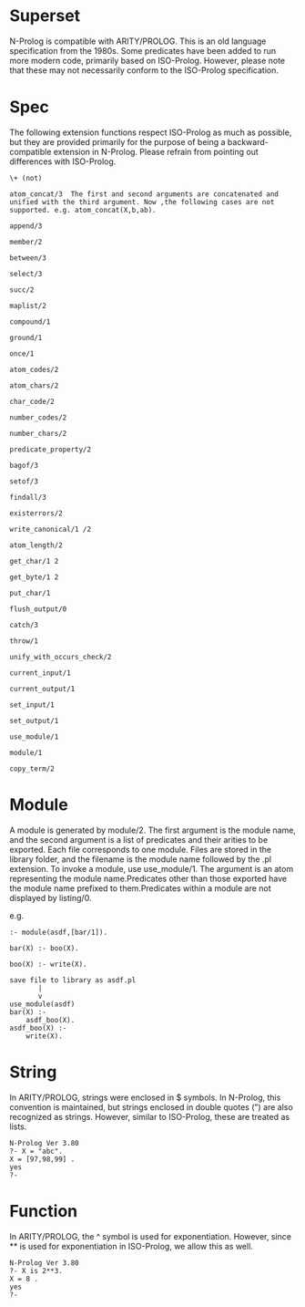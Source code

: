 # Superset
 N-Prolog is compatible with ARITY/PROLOG. This is an old language specification from the 1980s. Some predicates have been added to run more modern code, primarily based on ISO-Prolog. However, please note that these may not necessarily conform to the ISO-Prolog specification.

 # Spec
The following extension functions respect ISO-Prolog as much as possible, but they are provided primarily for the purpose of being a backward-compatible extension in N-Prolog. Please refrain from pointing out differences with ISO-Prolog.

 ```
\+ (not)

atom_concat/3  The first and second arguments are concatenated and unified with the third argument. Now ,the following cases are not supported. e.g. atom_concat(X,b,ab).

append/3

member/2

between/3

select/3

succ/2

maplist/2

compound/1

ground/1

once/1

atom_codes/2

atom_chars/2

char_code/2

number_codes/2

number_chars/2

predicate_property/2

bagof/3

setof/3

findall/3

existerrors/2

write_canonical/1 /2

atom_length/2

get_char/1 2

get_byte/1 2

put_char/1 

flush_output/0

catch/3

throw/1

unify_with_occurs_check/2

current_input/1

current_output/1

set_input/1

set_output/1

use_module/1

module/1

copy_term/2

```

# Module
A module is generated by module/2. The first argument is the module name, and the second argument is a list of predicates and their arities to be exported. Each file corresponds to one module. Files are stored in the library folder, and the filename is the module name followed by the .pl extension. To invoke a module, use use_module/1. The argument is an atom representing the module name.Predicates other than those exported have the module name prefixed to them.Predicates within a module are not displayed by listing/0.

e.g. 

```
:- module(asdf,[bar/1]).

bar(X) :- boo(X).

boo(X) :- write(X).

save file to library as asdf.pl
       |
       v
use_module(asdf)
bar(X) :-
    asdf_boo(X).
asdf_boo(X) :-
    write(X).

```


# String
In ARITY/PROLOG, strings were enclosed in $ symbols. In N-Prolog, this convention is maintained, but strings enclosed in double quotes (") are also recognized as strings. However, similar to ISO-Prolog, these are treated as lists.

```
N-Prolog Ver 3.80
?- X = "abc".
X = [97,98,99] .
yes
?- 

```

# Function
In ARITY/PROLOG, the ^ symbol is used for exponentiation. However, since ** is used for exponentiation in ISO-Prolog, we allow this as well.

```
N-Prolog Ver 3.80
?- X is 2**3.
X = 8 .
yes
?- 
```